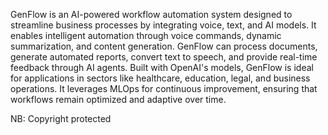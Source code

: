 GenFlow is an AI-powered workflow automation system designed to streamline business processes by integrating voice, text, and AI models. It enables intelligent automation through voice commands, dynamic summarization, and content generation. GenFlow can process documents, generate automated reports, convert text to speech, and provide real-time feedback through AI agents. Built with OpenAI's models, GenFlow is ideal for applications in sectors like healthcare, education, legal, and business operations. It leverages MLOps for continuous improvement, ensuring that workflows remain optimized and adaptive over time.

NB: Copyright protected
